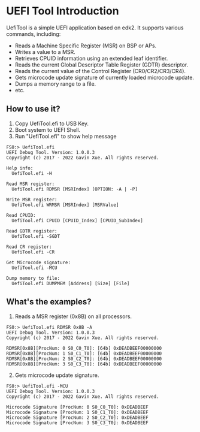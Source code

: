 # UEFI Tool Introduction

UefiTool is a simple UEFI application based on edk2. It supports various commands, including:
- Reads a Machine Specific Register (MSR) on BSP or APs.
- Writes a value to a MSR.
- Retrieves CPUID information using an extended leaf identifier.
- Reads the current Global Descriptor Table Register (GDTR) descriptor.
- Reads the current value of the Control Register (CR0/CR2/CR3/CR4).
- Gets microcode update signature of currently loaded microcode update.
- Dumps a memory range to a file.
- etc.

## How to use it?
1. Copy UefiTool.efi to USB Key.
2. Boot system to UEFI Shell.
3. Run "UefiTool.efi" to show help message

```
FS0:> UefiTool.efi
UEFI Debug Tool. Version: 1.0.0.3
Copyright (c) 2017 - 2022 Gavin Xue. All rights reserved.

Help info:
  UefiTool.efi -H

Read MSR register:
  UefiTool.efi RDMSR [MSRIndex] [OPTION: -A | -P]

Write MSR register:
  UefiTool.efi WRMSR [MSRIndex] [MSRValue]

Read CPUID:
  UefiTool.efi CPUID [CPUID_Index] [CPUID_SubIndex]

Read GDTR register:
  UefiTool.efi -SGDT

Read CR register:
  UefiTool.efi -CR

Get Microcode signature:
  UefiTool.efi -MCU

Dump memory to file:
  UefiTool.efi DUMPMEM [Address] [Size] [File]
```

## What's the examples?
1. Reads a MSR register (0x8B) on all processors.
```
FS0:> UefiTool.efi RDMSR 0x8B -A
UEFI Debug Tool. Version: 1.0.0.3
Copyright (c) 2017 - 2022 Gavin Xue. All rights reserved.

RDMSR[0x8B][ProcNum: 0 S0_C0_T0]: [64b] 0xDEADBEEF00000000
RDMSR[0x8B][ProcNum: 1 S0_C1_T0]: [64b] 0xDEADBEEF00000000
RDMSR[0x8B][ProcNum: 2 S0_C2_T0]: [64b] 0xDEADBEEF00000000
RDMSR[0x8B][ProcNum: 3 S0_C3_T0]: [64b] 0xDEADBEEF00000000
```

2. Gets microcode update signature.
```
FS0:> UefiTool.efi -MCU
UEFI Debug Tool. Version: 1.0.0.3
Copyright (c) 2017 - 2022 Gavin Xue. All rights reserved.

Microcode Signature [ProcNum: 0 S0_C0_T0]: 0xDEADBEEF
Microcode Signature [ProcNum: 1 S0_C1_T0]: 0xDEADBEEF
Microcode Signature [ProcNum: 2 S0_C2_T0]: 0xDEADBEEF
Microcode Signature [ProcNum: 3 S0_C3_T0]: 0xDEADBEEF
```
